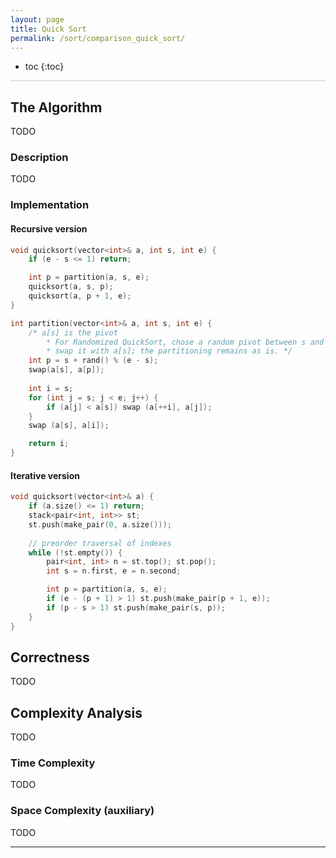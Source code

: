 ```yaml
---
layout: page
title: Quick Sort
permalink: /sort/comparison_quick_sort/
---
```


* toc
{:toc}

<hr style="height:1px; border:none; color:#ccc; background-color:#ccc;">

## The Algorithm
TODO

### Description
TODO

### Implementation

#### Recursive version

```cpp
void quicksort(vector<int>& a, int s, int e) {
    if (e - s <= 1) return;

    int p = partition(a, s, e);
    quicksort(a, s, p);
    quicksort(a, p + 1, e);
}

int partition(vector<int>& a, int s, int e) {
    /* a[s] is the pivot
        * For Randomized QuickSort, chose a random pivot between s and e and
        * swap it with a[s]; the partitioning remains as is. */
    int p = s + rand() % (e - s);
    swap(a[s], a[p]);
    
    int i = s;
    for (int j = s; j < e; j++) {
        if (a[j] < a[s]) swap (a[++i], a[j]);
    }
    swap (a[s], a[i]);

    return i;
}
```

#### Iterative version
```cpp
void quicksort(vector<int>& a) {
    if (a.size() <= 1) return;
    stack<pair<int, int>> st;
    st.push(make_pair(0, a.size()));
    
    // preorder traversal of indexes
    while (!st.empty()) {
        pair<int, int> n = st.top(); st.pop();
        int s = n.first, e = n.second;

        int p = partition(a, s, e);
        if (e - (p + 1) > 1) st.push(make_pair(p + 1, e));
        if (p - s > 1) st.push(make_pair(s, p));
    }
}
```
## Correctness
TODO

## Complexity Analysis
TODO

### Time Complexity
TODO

### Space Complexity (auxiliary)
TODO

---